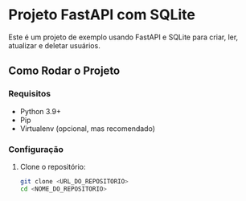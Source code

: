 # Projeto FastAPI com SQLite

Este é um projeto de exemplo usando FastAPI e SQLite para criar, ler, atualizar e deletar usuários.

## Como Rodar o Projeto

### Requisitos

- Python 3.9+
- Pip
- Virtualenv (opcional, mas recomendado)

### Configuração

1. Clone o repositório:

   ```sh
   git clone <URL_DO_REPOSITORIO>
   cd <NOME_DO_REPOSITORIO>
